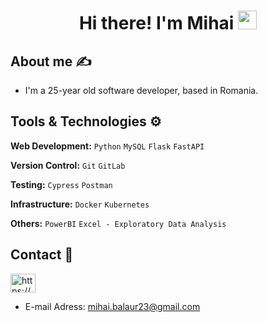 <h1 align="center"> 
    Hi there! I'm Mihai <img src="https://media.giphy.com/media/hvRJCLFzcasrR4ia7z/giphy.gif" width="30px">
</h1>

## About me ✍️
-  I'm a 25-year old software developer, based in Romania.

<!--
-  In my free time, I enjoy hitting the gym 💪🏽
-  I enjoy watching horror movies 🎬
-->

## Tools & Technologies ⚙

**Web Development:** `Python` `MySQL` `Flask` `FastAPI`
 
**Version Control:** `Git` `GitLab`

**Testing:** `Cypress` `Postman` 

**Infrastructure:** `Docker` `Kubernetes`

**Others:** `PowerBI` `Excel - Exploratory Data Analysis`

## Contact 📧
<p align="left">
    <a href="https://www.linkedin.com/in/mihaibalaur/" target="blank">
        <img align="center" src="https://raw.githubusercontent.com/rahuldkjain/github-profile-readme-generator/master/src/images/icons/Social/linked-in-alt.svg"
            alt="https://www.linkedin.com/in/mihaibalaur/" height="30" width="40" />
    </a>
</p>

-  E-mail Adress: mihai.balaur23@gmail.com
